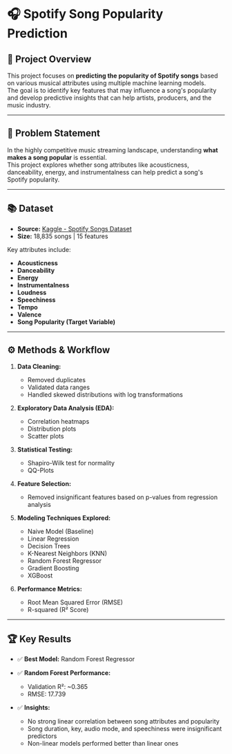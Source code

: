 # 🎧 Spotify Song Popularity Prediction

## 📌 Project Overview
This project focuses on **predicting the popularity of Spotify songs** based on various musical attributes using multiple machine learning models.  
The goal is to identify key features that may influence a song's popularity and develop predictive insights that can help artists, producers, and the music industry.

---

## 🎯 Problem Statement
In the highly competitive music streaming landscape, understanding **what makes a song popular** is essential.  
This project explores whether song attributes like acousticness, danceability, energy, and instrumentalness can help predict a song's Spotify popularity.

---

## 📚 Dataset
- **Source:** [Kaggle - Spotify Songs Dataset](https://www.kaggle.com/datasets/edalrami/19000-spotify-songs)
- **Size:** 18,835 songs | 15 features

Key attributes include:
- **Acousticness**
- **Danceability**
- **Energy**
- **Instrumentalness**
- **Loudness**
- **Speechiness**
- **Tempo**
- **Valence**
- **Song Popularity (Target Variable)**

---

## ⚙️ Methods & Workflow
1. **Data Cleaning:**  
   - Removed duplicates  
   - Validated data ranges  
   - Handled skewed distributions with log transformations

2. **Exploratory Data Analysis (EDA):**  
   - Correlation heatmaps  
   - Distribution plots  
   - Scatter plots  

3. **Statistical Testing:**  
   - Shapiro-Wilk test for normality  
   - QQ-Plots

4. **Feature Selection:**  
   - Removed insignificant features based on p-values from regression analysis

5. **Modeling Techniques Explored:**  
   - Naive Model (Baseline)  
   - Linear Regression  
   - Decision Trees  
   - K-Nearest Neighbors (KNN)  
   - Random Forest Regressor  
   - Gradient Boosting  
   - XGBoost

6. **Performance Metrics:**  
   - Root Mean Squared Error (RMSE)  
   - R-squared (R² Score)

---

## 🏆 Key Results
- ✅ **Best Model:** Random Forest Regressor  
- ✅ **Random Forest Performance:**  
   - Validation R²: ~0.365  
   - RMSE: 17.739  

- ✅ **Insights:**
   - No strong linear correlation between song attributes and popularity
   - Song duration, key, audio mode, and speechiness were insignificant predictors
   - Non-linear models performed better than linear ones

